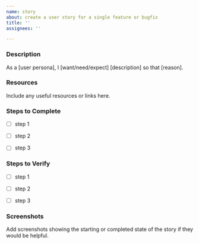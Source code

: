 ```yaml
---
name: story
about: create a user story for a single feature or bugfix
title: ''
assignees: ''

---
```


### Description

As a [user persona], I [want/need/expect] [description] so that [reason].


### Resources

Include any useful resources or links here.


### Steps to Complete

- [ ] step 1
- [ ] step 2
- [ ] step 3


### Steps to Verify

- [ ] step 1
- [ ] step 2
- [ ] step 3


### Screenshots

Add screenshots showing the starting or completed state of the story if they would be helpful.
